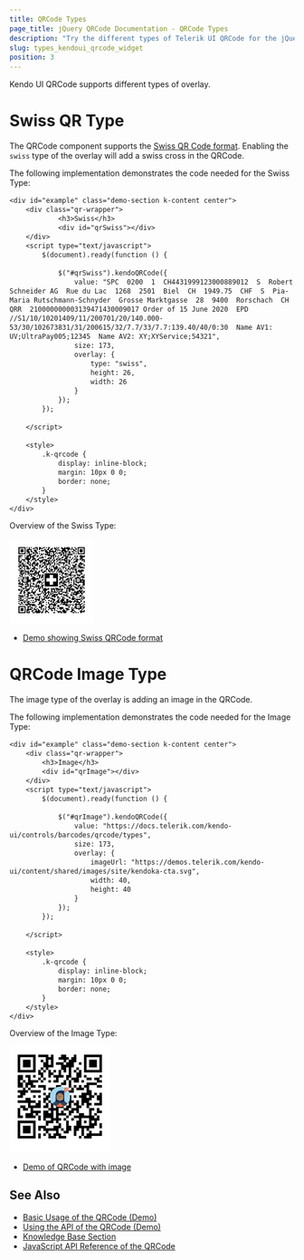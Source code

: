 ```yaml
---
title: QRCode Types
page_title: jQuery QRCode Documentation - QRCode Types
description: "Try the different types of Telerik UI QRCode for the jQuery"
slug: types_kendoui_qrcode_widget
position: 3
---
```


Kendo UI QRCode supports different types of overlay.

# Swiss QR Type

The QRCode component supports the [Swiss QR Code format](https://blog.xsuite.com/en/swiss-qr-code). Enabling the `swiss` type of the overlay will add a swiss cross in the QRCode.

The following implementation demonstrates the code needed for the Swiss Type:

```
<div id="example" class="demo-section k-content center">
    <div class="qr-wrapper">
            <h3>Swiss</h3>
            <div id="qrSwiss"></div>
    </div>
    <script type="text/javascript">
        $(document).ready(function () {

            $("#qrSwiss").kendoQRCode({
                value: "SPC  0200  1  CH4431999123000889012  S  Robert Schneider AG  Rue du Lac  1268  2501  Biel  CH  1949.75  CHF  S  Pia-Maria Rutschmann-Schnyder  Grosse Marktgasse  28  9400  Rorschach  CH  QRR  210000000003139471430009017 Order of 15 June 2020  EPD  //S1/10/10201409/11/200701/20/140.000-53/30/102673831/31/200615/32/7.7/33/7.7:139.40/40/0:30  Name AV1: UV;UltraPay005;12345  Name AV2: XY;XYService;54321",
                size: 173,
                overlay: {
                    type: "swiss",
                    height: 26,
                    width: 26
                }
            });
        });

    </script>

    <style>
        .k-qrcode {
            display: inline-block;
            margin: 10px 0 0;
            border: none;
        }
    </style>
</div>

```
Overview of the Swiss Type:

![Kendo UI for jQuery QRCode Swiss Type](images/qrcode_swissType.png)

* [Demo showing Swiss QRCode format](https://demos.telerik.com/kendo-ui/qrcode/swiss)

# QRCode Image Type

The image type of the overlay is adding an image in the QRCode.

The following implementation demonstrates the code needed for the Image Type:

```
<div id="example" class="demo-section k-content center">
    <div class="qr-wrapper">
        <h3>Image</h3>
        <div id="qrImage"></div>
    </div>
    <script type="text/javascript">
        $(document).ready(function () {

            $("#qrImage").kendoQRCode({
                value: "https://docs.telerik.com/kendo-ui/controls/barcodes/qrcode/types",
                size: 173,
                overlay: {
                    imageUrl: "https://demos.telerik.com/kendo-ui/content/shared/images/site/kendoka-cta.svg",
                    width: 40,
                    height: 40
                }
            });
        });

    </script>

    <style>
        .k-qrcode {
            display: inline-block;
            margin: 10px 0 0;
            border: none;
        }
    </style>
</div>

```
Overview of the Image Type:

![Kendo UI for jQuery QRCode Image Type](images/qrcode_imageType.png)

* [Demo of QRCode with image](https://demos.telerik.com/kendo-ui/qrcode/image)

## See Also

* [Basic Usage of the QRCode (Demo)](https://demos.telerik.com/kendo-ui/qrcode/index)
* [Using the API of the QRCode (Demo)](https://demos.telerik.com/kendo-ui/qrcode/api)
* [Knowledge Base Section](/knowledge-base)
* [JavaScript API Reference of the QRCode](/api/javascript/dataviz/ui/qrcode)
